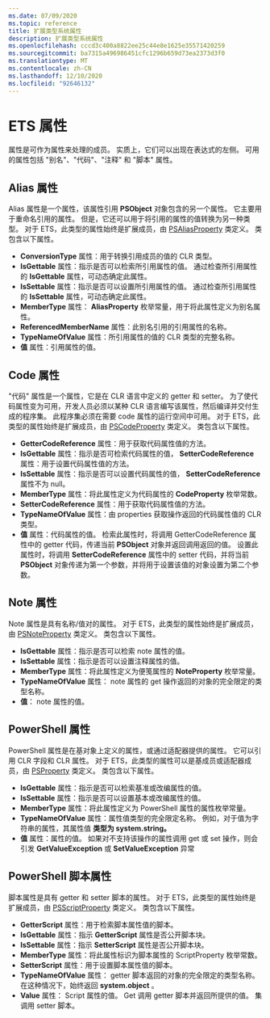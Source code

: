 ```yaml
---
ms.date: 07/09/2020
ms.topic: reference
title: 扩展类型系统属性
description: 扩展类型系统属性
ms.openlocfilehash: cccd3c400a8822ee25c44e8e1625e35571420259
ms.sourcegitcommit: ba7315a496986451cfc1296b659d73ea2373d3f0
ms.translationtype: MT
ms.contentlocale: zh-CN
ms.lasthandoff: 12/10/2020
ms.locfileid: "92646132"
---
```

# <a name="ets-properties"></a>ETS 属性

属性是可作为属性来处理的成员。 实质上，它们可以出现在表达式的左侧。 可用的属性包括 "别名"、"代码"、"注释" 和 "脚本" 属性。

## <a name="alias-property"></a>Alias 属性

Alias 属性是一个属性，该属性引用 **PSObject** 对象包含的另一个属性。 它主要用于重命名引用的属性。 但是，它还可以用于将引用的属性的值转换为另一种类型。 对于 ETS，此类型的属性始终是扩展成员，由 [PSAliasProperty](/dotnet/api/system.management.automation.psaliasproperty) 类定义。 类包含以下属性。

- **ConversionType** 属性：用于转换引用成员的值的 CLR 类型。
- **IsGettable** 属性：指示是否可以检索所引用属性的值。
  通过检查所引用属性的 **IsGettable** 属性，可动态确定此属性。
- **IsSettable** 属性：指示是否可以设置所引用属性的值。 通过检查所引用属性的 **IsSettable** 属性，可动态确定此属性。
- **MemberType** 属性： **AliasProperty** 枚举常量，用于将此属性定义为别名属性。
- **ReferencedMemberName** 属性：此别名引用的引用属性的名称。
- **TypeNameOfValue** 属性：所引用属性的值的 CLR 类型的完整名称。
- **值** 属性：引用属性的值。

## <a name="code-property"></a>Code 属性

"代码" 属性是一个属性，它是在 CLR 语言中定义的 getter 和 setter。 为了使代码属性变为可用，开发人员必须以某种 CLR 语言编写该属性，然后编译并交付生成的程序集。 此程序集必须在需要 code 属性的运行空间中可用。 对于 ETS，此类型的属性始终是扩展成员，由 [PSCodeProperty](/dotnet/api/system.management.automation.pscodeproperty) 类定义。 类包含以下属性。

- **GetterCodeReference** 属性：用于获取代码属性值的方法。
- **IsGettable** 属性：指示是否可检索代码属性的值， **SetterCodeReference** 属性：用于设置代码属性值的方法。
- **IsSettable** 属性：指示是否可以设置代码属性的值， **SetterCodeReference** 属性不为 null。
- **MemberType** 属性：将此属性定义为代码属性的 **CodeProperty** 枚举常数。
- **SetterCodeReference** 属性：用于获取代码属性值的方法。
- **TypeNameOfValue** 属性：由 properties 获取操作返回的代码属性值的 CLR 类型。
- **值** 属性：代码属性的值。 检索此属性时，将调用 GetterCodeReference 属性中的 getter 代码，传递当前 **PSObject** 对象并返回调用返回的值。 设置此属性时，将调用 **SetterCodeReference** 属性中的 setter 代码，并将当前 **PSObject** 对象传递为第一个参数，并将用于设置该值的对象设置为第二个参数。

## <a name="note-property"></a>Note 属性

Note 属性是具有名称/值对的属性。 对于 ETS，此类型的属性始终是扩展成员，由 [PSNoteProperty](/dotnet/api/system.management.automation.psnoteproperty) 类定义。 类包含以下属性。

- **IsGettable** 属性：指示是否可以检索 note 属性的值。
- **IsSettable** 属性：指示是否可以设置注释属性的值。
- **MemberType** 属性：将此属性定义为便笺属性的 **NoteProperty** 枚举常量。
- **TypeNameOfValue** 属性： note 属性的 get 操作返回的对象的完全限定的类型名称。
- **值**： note 属性的值。

## <a name="powershell-property"></a>PowerShell 属性

PowerShell 属性是在基对象上定义的属性，或通过适配器提供的属性。 它可以引用 CLR 字段和 CLR 属性。 对于 ETS，此类型的属性可以是基成员或适配器成员，由 [PSProperty](/dotnet/api/system.management.automation.psproperty) 类定义。 类包含以下属性。

- **IsGettable** 属性：指示是否可以检索基准或改编属性的值。
- **IsSettable** 属性：指示是否可以设置基本或改编属性的值。
- **MemberType** 属性：将此属性定义为 PowerShell 属性的属性枚举常量。
- **TypeNameOfValue** 属性：属性值类型的完全限定名称。 例如，对于值为字符串的属性，其属性值 **类型为 system.string。**
- **值** 属性：属性的值。 如果对不支持该操作的属性调用 get 或 set 操作，则会引发 **GetValueException** 或 **SetValueException** 异常

## <a name="powershell-script-property"></a>PowerShell 脚本属性

脚本属性是具有 getter 和 setter 脚本的属性。 对于 ETS，此类型的属性始终是扩展成员，由 [PSScriptProperty](/dotnet/api/system.management.automation.psscriptproperty) 类定义。 类包含以下属性。

- **GetterScript** 属性：用于检索脚本属性值的脚本。
- **IsGettable** 属性：指示 **GetterScript** 属性是否公开脚本块。
- **IsSettable** 属性：指示 **SetterScript** 属性是否公开脚本块。
- **MemberType** 属性：将此属性标识为脚本属性的 ScriptProperty 枚举常数。
- **SetterScript** 属性：用于设置脚本属性值的脚本。
- **TypeNameOfValue** 属性： getter 脚本返回的对象的完全限定的类型名称。 在这种情况下，始终返回 **system.object** 。
- **Value** 属性： Script 属性的值。 Get 调用 getter 脚本并返回所提供的值。 集调用 setter 脚本。

